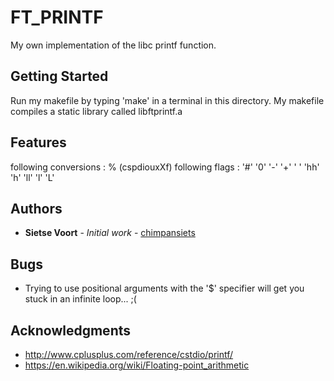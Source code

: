 # FT_PRINTF

My own implementation of the libc printf function.

## Getting Started

Run my makefile by typing 'make' in a terminal in this directory. My makefile compiles a static library
called libftprintf.a

## Features

following conversions : % (cspdiouxXf)
following flags       : '#' '0' '-' '+' ' ' 'hh' 'h' 'll' 'l' 'L'

## Authors

* **Sietse Voort** - *Initial work* - [chimpansiets](https://github.com/chimpansiets)

## Bugs

* Trying to use positional arguments with the '$' specifier will get you stuck in an infinite loop... ;(

## Acknowledgments

* http://www.cplusplus.com/reference/cstdio/printf/
* https://en.wikipedia.org/wiki/Floating-point_arithmetic
